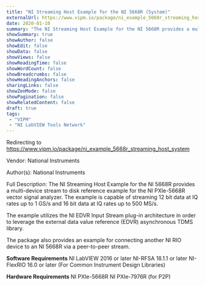 ```yaml
---
title: "NI Streaming Host Example for the NI 5668R (System)"
externalUrl: https://www.vipm.io/package/ni_example_5668r_streaming_host_system
date: 2020-01-10
summary: "The NI Streaming Host Example for the NI 5668R provides a multi-device stream to disk reference example for the NI PXIe-5668R vector signal analyzer."
showSummary: true
showAuthor: false
showEdit: false
showData: false
showViews: false
showReadingTime: false
showWordCount: false
showBreadcrumbs: false
showHeadingAnchors: false
sharingLinks: false
showZenMode: false
showPagination: false
showRelatedContent: false
draft: true
tags:
 - "VIPM"
 - "NI LabVIEW Tools Network"
---
```


Redirecting to https://www.vipm.io/package/ni_example_5668r_streaming_host_system

Vendor: National Instruments

Author(s): National Instruments
 
Full Description:
The NI Streaming Host Example for the NI 5668R provides a multi-device stream to disk reference example for the NI PXIe-5668R vector signal analyzer.  The example is capable of streaming 12 bit data at IQ rates up to 1 GS/s and 16 bit data at IQ rates up to 500 MS/s.

The example utilizes the NI EDVR Input Stream plug-in architecture in order to leverage the external data value reference (EDVR) asynchronous TDMS library.

The package also provides an example for connecting another NI RIO device to an NI 5668R via a peer-to-peer stream.

**Software Requirements**
NI LabVIEW 2016 or later
NI-RFSA 18.1.1 or later
NI-FlexRIO 16.0 or later (For Common Instrument Design Libraries)

**Hardware Requirements**
NI PXIe-5668R
NI PXIe-7976R (for P2P)